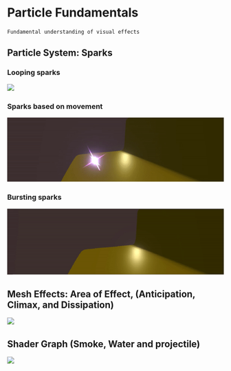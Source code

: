 # Particle Fundamentals

    Fundamental understanding of visual effects

## Particle System: Sparks

### Looping sparks

![](vfx_sparks_loop.gif)

### Sparks based on movement

![](vfx_sparks_move.gif)

### Bursting sparks

![](vfx_sparks_burst.gif)

## Mesh Effects: Area of Effect, (Anticipation, Climax, and Dissipation)

![](vfx_aoe.gif)

## Shader Graph (Smoke, Water and projectile)

![](vfx_projectile.gif)